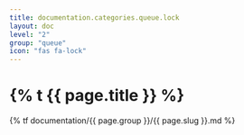 ```yaml
---
title: documentation.categories.queue.lock
layout: doc
level: "2"
group: "queue"
icon: "fas fa-lock"
---
```


# {% t {{ page.title }} %}

{% tf documentation/{{ page.group }}/{{ page.slug }}.md %}
